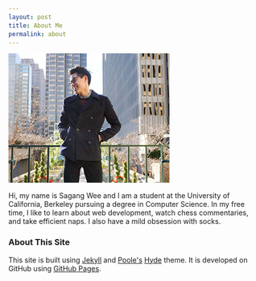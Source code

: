 ```yaml
---
layout: post
title: About Me
permalink: about
---
```


<img id="profile" src="profile/profile.jpg">

Hi, my name is Sagang Wee and I am a student at the University of California, Berkeley pursuing a degree in Computer Science. In my free time, I like to learn about web development, watch chess commentaries, and take efficient naps. I also have a mild obsession with socks. 

### About This Site

This site is built using [Jekyll](https://jekyllrb.com/) and [Poole's](http://getpoole.com/) [Hyde](http://hyde.getpoole.com) theme. It is developed on GitHub using [GitHub Pages](https://pages.github.com). 
